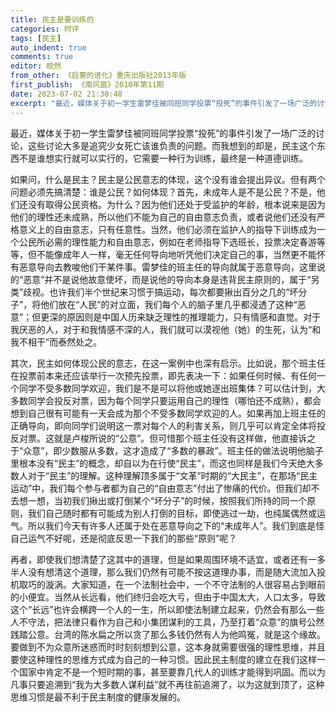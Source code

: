 ```yaml
---
title: 民主是要训练的
categories: 时评
tags: [民主]
auto_indent: true
comments: true
editor: 皎然
from_other: 《启蒙的进化》重庆出版社2013年版
first_publish: 《南风窗》2010年第11期
date: 2023-07-02 21:30:48
excerpt: "最近，媒体关于初一学生雷梦佳被同班同学投票“投死”的事件引发了一场广泛的讨论，这些讨论大多是追究少女死亡该谁负责的问题。而我想到的却是，民主这个东西不是谁想实行就可以实行的，它需要一种行为训练，最终是一种道德训练。"
---
```

最近，媒体关于初一学生雷梦佳被同班同学投票“投死”的事件引发了一场广泛的讨论，这些讨论大多是追究少女死亡该谁负责的问题。而我想到的却是，民主这个东西不是谁想实行就可以实行的，它需要一种行为训练，最终是一种道德训练。

如果问，什么是民主？民主是公民意志的体现，这个没有谁会提出异议。但有两个问题必须先搞清楚：谁是公民？如何体现？首先，未成年人是不是公民？不是，他们还没有取得公民资格。为什么？因为他们还处于受监护的年龄，根本说来是因为他们的理性还未成熟，所以他们不能为自己的自由意志负责，或者说他们还没有严格意义上的自由意志，只有任意性。当然，他们必须在监护人的指导下训练成为一个公民所必需的理性能力和自由意志，例如在老师指导下选班长，投票决定春游等等，但不能像成年人一样，毫无任何导向地听凭他们决定自己的事，当然更不能怀有恶意导向去教唆他们干某件事。雷梦佳的班主任的导向就属于恶意导向，这里说的“恶意”并不是说他故意使坏，而是说他的导向本身是违背民主原则的，属于“另类”歧视。也许我们半个世纪来习惯于搞运动，每次都要揪出百分之几的“坏分子”，将他们放在“人民”的对立面，我们每个人的脑子里几乎都浸透了这种“恶意”；但更深的原因则是中国人历来缺乏理性的推理能力，只有情感和直觉。对于我厌恶的人，对于和我情感不深的人，我们就可以漠视他（她）的生死，认为“和我不相干”而泰然处之。

其次，民主如何体现公民的意志，在这一案例中也深有启示。比如说，那个班主任在投票前本来还应该举行一次预先投票，即先表决一下：如果任何时候、有任何一个同学不受多数同学欢迎，我们是不是可以将他或她逐出班集体？可以估计到，大多数同学会投反对票，因为每个同学只要运用自己的理性（哪怕还不成熟），都会想到自己很有可能有一天会成为那个不受多数同学欢迎的人。如果再加上班主任的正确导向，即向同学们说明这一票对每个人的利害关系，则几乎可以肯定全体将投反对票。这就是卢梭所说的“公意”。但可惜那个班主任没有这样做，他直接诉之于“众意”，即少数服从多数，这才造成了“多数的暴政”。班主任的做法说明他脑子里根本没有“民主”的概念，却自以为在行使“民主”，而这也同样是我们今天绝大多数人对于“民主”的理解。这种理解顶多属于“文革”时期的“大民主”，在那场“民主运动”中，我们每个参与者都为自己的“自由意志”付出了惨痛的代价。但我们却不去想一想，当初我们揪出或打倒某个“坏分子”的时候，按照我们所持的同一个原则，我们自己随时都有可能成为别人打倒的目标，即使逃过一劫，也纯属偶然或运气。所以我们今天有许多人还属于处在恶意导向之下的“未成年人”。我们到底是怪自己运气不好呢，还是彻底反思一下我们的那些“原则”呢？

再者，即使我们想清楚了这其中的道理，但是如果周围环境不适宜，或者还有一多半人没有想清这个道理，那么我们仍然有可能不按这道理办事，而是随大流加入投机取巧的漩涡。大家知道，在一个法制社会中，一个不守法制的人很容易占到眼前的小便宜。当然从长远看，他们终归会吃大亏，但由于中国太大，人口太多，导致这个“长远”也许会横跨一个人的一生，所以即使法制建立起来，仍然会有那么一些人不守法，把法律只看作为自己和小集团谋利的工具，乃至打着“众意”的旗号公然践踏公意。台湾的陈水扁之所以贪了那么多钱仍然有人为他鸣冤，就是这个缘故。要做到不为众意所迷惑而时时刻刻想到公意，这本身就需要很强的理性思维，并且要使这种理性的思维方式成为自己的一种习惯。因此民主制度的建立在我们这样一个国家中肯定不是一个短时期的事，甚至要靠几代人的训练才能得到巩固。而以为凡事只要追溯到“我为大多数人谋利益”就不再往前追溯了，以为这就到顶了，这种思维习惯是最不利于民主制度的健康发展的。
